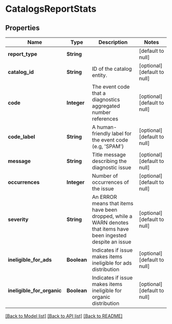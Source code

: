 # CatalogsReportStats
## Properties

| Name | Type | Description | Notes |
|------------ | ------------- | ------------- | -------------|
| **report\_type** | **String** |  | [default to null] |
| **catalog\_id** | **String** | ID of the catalog entity. | [optional] [default to null] |
| **code** | **Integer** | The event code that a diagnostics aggregated number references | [optional] [default to null] |
| **code\_label** | **String** | A human-friendly label for the event code (e.g, &#39;SPAM&#39;) | [optional] [default to null] |
| **message** | **String** | Title message describing the diagnostic issue | [optional] [default to null] |
| **occurrences** | **Integer** | Number of occurrences of the issue | [optional] [default to null] |
| **severity** | **String** | An ERROR means that items have been dropped, while a WARN denotes that items have been ingested despite an issue | [optional] [default to null] |
| **ineligible\_for\_ads** | **Boolean** | Indicates if issue makes items ineligible for ads distribution | [optional] [default to null] |
| **ineligible\_for\_organic** | **Boolean** | Indicates if issue makes items ineligible for organic distribution | [optional] [default to null] |

[[Back to Model list]](../README.md#documentation-for-models) [[Back to API list]](../README.md#documentation-for-api-endpoints) [[Back to README]](../README.md)

